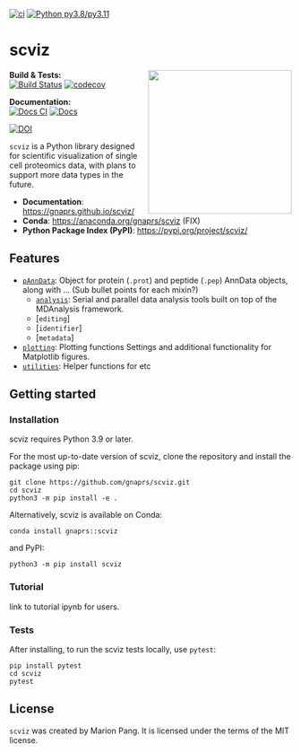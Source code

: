 [![ci](https://github.com/gnaprs/scviz/actions/workflows/ci.yml/badge.svg)](https://github.com/gnaprs/scviz/actions/workflows/ci.yml) [![Python py3.8/py3.11](https://github.com/gnaprs/scviz/actions/workflows/python-package.yml/badge.svg)](https://github.com/gnaprs/scviz/actions/workflows/python-package.yml)

# scviz
<img src="https://raw.githubusercontent.com/bbye98/mdcraft/main/assets/logo.png"
 align="right" width="256"/>

**Build & Tests:**  
[![Build Status](https://github.com/gnaprs/scviz/actions/workflows/python-package.yml/badge.svg)](https://github.com/gnaprs/scviz/actions/workflows/python-package.yml)
[![codecov](https://codecov.io/gh/gnaprs/scviz/branch/main/graph/badge.svg)](https://codecov.io/gh/gnaprs/scviz)

**Documentation:**  
[![Docs CI](https://github.com/gnaprs/scviz/actions/workflows/ci.yml/badge.svg)](https://github.com/gnaprs/scviz/actions/workflows/ci.yml)
[![Docs](https://img.shields.io/badge/docs-v0.3.0-brightgreen.svg)](https://gnaprs.github.io/scviz)

[![DOI](https://zenodo.org/badge/DOI/10.5281/zenodo.13308642.svg)](https://doi.org/10.5281/zenodo.13308642)

`scviz` is a Python library designed for scientific visualization of single cell proteomics data, with plans to support more data types in the future.

* **Documentation**: https://gnaprs.github.io/scviz/
* **Conda**: https://anaconda.org/gnaprs/scviz (FIX)
* **Python Package Index (PyPI)**: https://pypi.org/project/scviz/

## Features

* [`pAnnData`](https://github.com/bbye98/mdcraft/tree/main/src/mdcraft/algorithm):
Object for protein (`.prot`) and peptide (`.pep`) AnnData objects, along with ...
(Sub bullet points for each mixin?)
    * [`analysis`](https://github.com/bbye98/mdcraft/tree/main/src/mdcraft/analysis):
Serial and parallel data analysis tools built on top of the MDAnalysis
framework.
    * [`editing`]
    * [`identifier`]
    * [`metadata`]
* [`plotting`](https://github.com/bbye98/mdcraft/tree/main/src/mdcraft/fit):
Plotting functions Settings and additional functionality for Matplotlib figures.
* [`utilities`](https://github.com/bbye98/mdcraft/tree/main/src/mdcraft/lammps):
Helper functions for etc

## Getting started
### Installation

scviz requires Python 3.9 or later.

For the most up-to-date version of scviz, clone the repository and
install the package using pip:

    git clone https://github.com/gnaprs/scviz.git
    cd scviz
    python3 -m pip install -e .

Alternatively, scviz is available on Conda:

    conda install gnaprs::scviz

and PyPI:

    python3 -m pip install scviz

### Tutorial

link to tutorial ipynb for users.

### Tests

After installing, to run the scviz tests locally, use `pytest`:

    pip install pytest
    cd scviz
    pytest

## License
`scviz` was created by Marion Pang. It is licensed under the terms of the MIT license.
